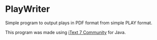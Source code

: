 # PlayWriter

Simple program to output plays in PDF format from simple PLAY format.

This program was made using [iText 7 Community](https://itextpdf.com/en/welcome-itext-community) for Java.

